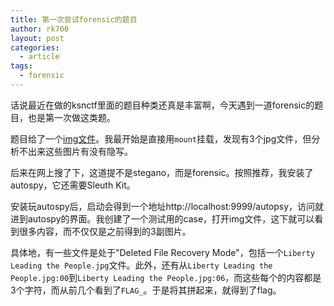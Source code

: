```yaml
---
title: 第一次尝试forensic的题目
author: rk700
layout: post
categories:
  - article
tags:
  - forensic
---
```


话说最近在做的ksnctf里面的题目种类还真是丰富啊，今天遇到一道forensic的题目，也是第一次做这类题。

题目给了一个[img文件](http://ksnctf.sweetduet.info/q/18/drive.zip)。我最开始是直接用`mount`挂载，发现有3个jpg文件，但分析不出来这些图片有没有隐写。

后来在网上搜了下，这道提不是stegano，而是forensic。按照推荐，我安装了autospy，它还需要Sleuth Kit。

安装玩autospy后，启动会得到一个地址http://localhost:9999/autopsy，访问就进到autospy的界面。我创建了一个测试用的case，打开img文件，这下就可以看到很多内容，而不仅仅是之前得到的3副图片。

具体地，有一些文件是处于"Deleted File Recovery Mode"，包括一个`Liberty Leading the People.jpg`文件。此外，还有从`Liberty Leading the People.jpg:00`到`Liberty Leading the People.jpg:06`，而这些每个的内容都是3个字符，而从前几个看到了`FLAG_`。于是将其拼起来，就得到了flag。
